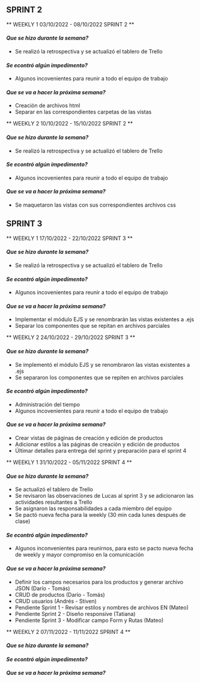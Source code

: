 ## **SPRINT 2**

** WEEKLY 1 03/10/2022 - 08/10/2022 SPRINT 2 **

#### ***Que se hizo durante la semana?***
* Se realizó la retrospectiva y se actualizó el tablero de Trello

#### ***Se econtró algún impedimento?***
* Algunos incovenientes para reunir a todo el equipo de trabajo

#### ***Que se va a hacer la próxima semana?***
* Creación de archivos html 
* Separar en las correspondientes carpetas de las vistas

** WEEKLY 2 10/10/2022 - 15/10/2022 SPRINT 2 **
#### ***Que se hizo durante la semana?***
* Se realizó la retrospectiva y se actualizó el tablero de Trello

#### ***Se econtró algún impedimento?***
* Algunos incovenientes para reunir a todo el equipo de trabajo

#### ***Que se va a hacer la próxima semana?***
* Se maquetaron las vistas con sus correspondientes archivos css

## **SPRINT 3**

** WEEKLY 1 17/10/2022 - 22/10/2022 SPRINT 3 **

#### ***Que se hizo durante la semana?***
* Se realizó la retrospectiva y se actualizó el tablero de Trello

#### ***Se econtró algún impedimento?***
* Algunos incovenientes para reunir a todo el equipo de trabajo

#### ***Que se va a hacer la próxima semana?***
* Implementar el módulo EJS y se renombrarán las vistas existentes a .ejs
* Separar los componentes que se repitan en archivos parciales 

** WEEKLY 2 24/10/2022 - 29/10/2022 SPRINT 3 **

#### ***Que se hizo durante la semana?***
* Se implementó el módulo EJS y se renombraron las vistas existentes a .ejs
* Se separaron los componentes que se repiten en archivos parciales 

#### ***Se econtró algún impedimento?***
* Administración del tiempo
* Algunos incovenientes para reunir a todo el equipo de trabajo

#### ***Que se va a hacer la próxima semana?***
* Crear vistas de páginas de creación y edición de productos
* Adicionar estilos a las páginas de creación y edición de productos
* Últimar detalles para entrega del sprint y preparación para el sprint 4


** WEEKLY 1 31/10/2022 - 05/11/2022 SPRINT 4 **
#### ***Que se hizo durante la semana?***

* Se actualizó el tablero de Trello
* Se revisaron las observaciones de Lucas al sprint 3 y se adicionaron las actividades resultantes a Trello
* Se asignaron las responsabilidades a cada miembro del equipo
* Se pactó nueva fecha para la weekly (30 min cada lunes después de clase)

#### ***Se econtró algún impedimento?***
* Algunos inconvenientes para reunirnos, para esto se pacto nueva fecha de weekly y mayor compromiso en la comunicación

#### ***Que se va a hacer la próxima semana?***
* Definir los campos necesarios para los productos y generar archivo JSON (Darío - Tomás)
* CRUD de productos (Darío - Tomás)
* CRUD usuarios (Andrés - Stiven)
* Pendiente Sprint 1 - Revisar estilos y nombres de archivos EN (Mateo)
* Pendiente Sprint 2 - Diseño responsive (Tatiana)
* Pendiente Sprint 3 - Modificar campo Form y Rutas (Mateo)


** WEEKLY 2 07/11/2022 - 11/11/2022 SPRINT 4 **
#### ***Que se hizo durante la semana?***

#### ***Se econtró algún impedimento?***

#### ***Que se va a hacer la próxima semana?***


